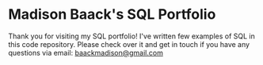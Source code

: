 # Madison Baack's SQL Portfolio
Thank you for visiting my SQL portfolio! I've written few examples of SQL in this code repository. Please check over it and get in touch if you have any questions via email: baackmadison@gmail.com
